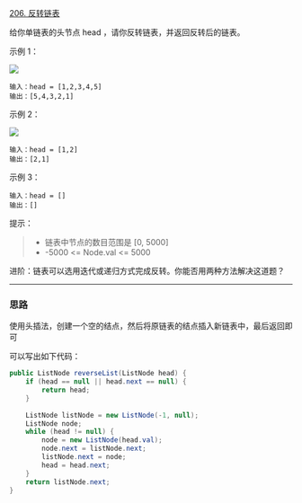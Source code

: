 [206. 反转链表](https://leetcode.cn/problems/reverse-linked-list/description/)

给你单链表的头节点 head ，请你反转链表，并返回反转后的链表。


示例 1：

![](https://assets.leetcode.com/uploads/2021/02/19/rev1ex1.jpg)
```
输入：head = [1,2,3,4,5]
输出：[5,4,3,2,1]
```
示例 2：

![](https://assets.leetcode.com/uploads/2021/02/19/rev1ex2.jpg)
```
输入：head = [1,2]
输出：[2,1]
```
示例 3：
```
输入：head = []
输出：[]
```

提示：

>- 链表中节点的数目范围是 [0, 5000]
>- -5000 <= Node.val <= 5000


进阶：链表可以选用迭代或递归方式完成反转。你能否用两种方法解决这道题？

<hr/>

### 思路
使用头插法，创建一个空的结点，然后将原链表的结点插入新链表中，最后返回即可

可以写出如下代码：
```java
public ListNode reverseList(ListNode head) {
    if (head == null || head.next == null) {
        return head;
    }
    
    ListNode listNode = new ListNode(-1, null);
    ListNode node;
    while (head != null) {
        node = new ListNode(head.val);
        node.next = listNode.next;
        listNode.next = node;
        head = head.next;
    }
    return listNode.next;
}
```